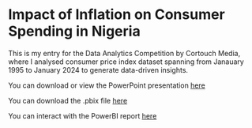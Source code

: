 # Impact of Inflation on Consumer Spending in Nigeria

This is my entry for the Data Analytics Competition by Cortouch Media, where I analysed consumer price index dataset spanning from Janauary 1995 to January 2024 to generate data-driven insights.

You can download or view the PowerPoint presentation [here](https://docs.google.com/presentation/d/11ck4nPiAFTFXtXPGdvjrf3yoKewurRBh/edit?usp=drivesdk&ouid=104920137115823031810&rtpof=true&sd=true)

You can download the .pbix file [here](https://drive.google.com/file/d/1a273qeboNwgvUXLDu5aya49YOgABVV0w/view?usp=drivesdk)

You can interact with the PowerBI report [here](https://app.powerbi.com/Redirect?action=openreport&context=Annotate&ctid=08e669b1-4199-438a-a631-1bab75da7f42&pbi_source=mobile_android&groupObjectId=ac8f74c6-5e2e-4424-a850-2f86a2b329c4&appId=&reportObjectId=37a587a9-0a87-47c1-a0bf-072ae28006ec&reportPage=a8daae7be122e75b61a0&fullScreen=0)
